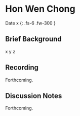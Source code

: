 <!-- ---
layout: default
title: Francois Chollet
nav_order: 3
parent: Guest Speakers
has_children: false
permalink: /guest-speakers/chollet
--- -->

# Hon Wen Chong

Date x
{: .fs-6 .fw-300 }


## Brief Background
x y z

## Recording
Forthcoming.

## Discussion Notes
Forthcoming.










